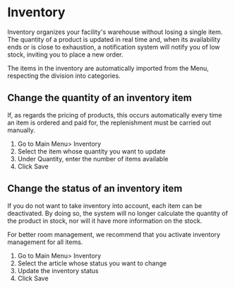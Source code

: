 # Inventory

Inventory organizes your facility's warehouse without losing a single item. The quantity of a product is updated in real time and, when its availability ends or is close to exhaustion, a notification system will notify you of low stock, inviting you to place a new order.

The items in the inventory are automatically imported from the Menu, respecting the division into categories.

## Change the quantity of an inventory item

If, as regards the pricing of products, this occurs automatically every time an item is ordered and paid for, the replenishment must be carried out manually.

1. Go to Main Menu> Inventory
2. Select the item whose quantity you want to update
3. Under Quantity, enter the number of items available
4. Click Save

## Change the status of an inventory item

If you do not want to take inventory into account, each item can be deactivated. By doing so, the system will no longer calculate the quantity of the product in stock, nor will it have more information on the stock.

For better room management, we recommend that you activate inventory management for all items.

1. Go to Main Menu> Inventory
2. Select the article whose status you want to change
3. Update the inventory status
4. Click Save
